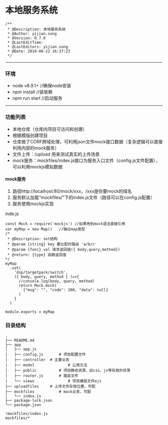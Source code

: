 # 本地服务系统

```
/**
 * @Description: 本地服务系统
 * @Author: yijian.song
 * @Version: 0.7.0
 * @LastEditTime:
 * @LastEditors: yijian.song
 * @Date: 2019-08-22 16:37:23
 */
```

---

### 环境
- node v8.9.1+  //确保node安装
- npm install   //装依赖
- npm run start //启动服务

---

### 功能列表
- 本地仓库（仓库内项目可访问和创建）
- 根据模版创建项目
- 仓库做了CORF跨域处理，可利用json文件mock接口数据（复杂逻辑可以直接利用内部的mock服务）
- 文件上传：/upload 用来测试真实的上传场景
- mock服务：mockfiles/index.js接口为服务入口文件（config.js文件配置），可以利用mockjs模拟数据

#### mock服务
1. 路径http://localhost:80/mock/xxx，/xxx是你要mock的域名
2. 服务默认加载“mockfiles/”下的index.js文件（路径可以在config.js配置）
3. 服务使用mockjs实现

inde.js
```
const Mock = require('mockjs') //如果用到mock语法直接引用
var myMap = new Map()	//输出map类型
/*
 * @Description: set结构
 * @param {string} key 要比配的路由 'a/b/c'
 * @param {func} val 请求返回值({ body,query,method})
 * @return: {type} 函数返回值
*/
myMap
  .set(
    'dsp/targetpack/switch',
    ({ body, query, method } )=>{
      //console.log(body, query, method)
      return Mock.mock(
        {"msg": "", "code": 200, "data": null}
      )
    }
  )

module.exports = myMap
```



### 目录结构
```
.
├── README.md
├── app
│   ├── app.js
│   ├── config.js		# 项目配置文件
│   ├── controller 	# 主要业务
│   ├── model				# 公用方法
│   ├── public			# 项目静态资源，如css、js等存放的目录
│   ├── router.js		# 路由文件
│   └── views				# 项目模版文件ejs
├── uploadfiles		# 上传文件存放位置，可配
├── mockfiles			# mock业务，可配
│   └── index.js
├── package-lock.json
└── package.json
```


<!-- 老版本演示视频: [youku 地址] (http://v.youku.com/v_show/id_XMjg3NDU4NzQ1Mg==.html?spm=a2hzp.8244740.userfeed.5!3~5~5~5!2~A) -->


```
!mockfiles/index.js
mockfiles/*
```